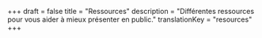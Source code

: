 +++
draft 			= false
title 			= "Ressources"
description		= "Différentes ressources pour vous aider à mieux présenter en public."
translationKey	= "resources"
+++
